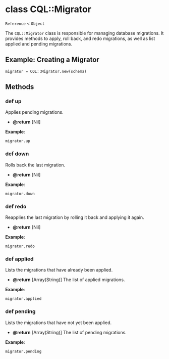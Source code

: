 # class CQL::Migrator

`Reference` < `Object`

The `CQL::Migrator` class is responsible for managing database migrations. It provides methods to apply, roll back, and redo migrations, as well as list applied and pending migrations.

## Example: Creating a Migrator

```crystal
migrator = CQL::Migrator.new(schema)
```

## Methods

### def up

Applies pending migrations.

- **@return** \[Nil]

**Example**:

```crystal
migrator.up
```

### def down

Rolls back the last migration.

- **@return** \[Nil]

**Example**:

```crystal
migrator.down
```

### def redo

Reapplies the last migration by rolling it back and applying it again.

- **@return** \[Nil]

**Example**:

```crystal
migrator.redo
```

### def applied

Lists the migrations that have already been applied.

- **@return** \[Array(String)] The list of applied migrations.

**Example**:

```crystal
migrator.applied
```

### def pending

Lists the migrations that have not yet been applied.

- **@return** \[Array(String)] The list of pending migrations.

**Example**:

```crystal
migrator.pending
```
